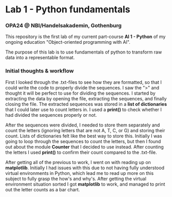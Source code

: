 # Lab 1 - Python fundamentals
### OPA24 @ NBI/Handelsakademin, Gothenburg
This repository is the first lab of my current part-course **AI 1 - Python** of my ongoing education "Object-oriented programming with AI".

The purpose of this lab is to use fundamentals of python to transform raw data into a representable format. 

### Initial thoughts & workflow
First I looked through the .txt-files to see how they are formatted, so that I could write the code to properly divide the sequences. I saw the ">" and thought it will be perfect to use for dividing the sequences. I started by extracting the data by opening the file, extracting the sequences, and finally closing the file. The extracted sequences was stored in a **list of dictionaries** that I could later use to count letters in. 
I used a **print()** to check whether I had divided the sequences properly or not.

After the sequences were divided, I needed to store them separately and count the letters (ignoring letters that are not A, T, C, or G) and storing their count. Lists of dictionaries felt like the best way to store this. Initially I was going to loop through the sequences to count the letters, but then I found out about the module **Counter** that I decided to use instead. After counting the letters I used **print()** to confirm their count compared to the .txt-file.

After getting all of the previous to work, I went on with reading up on **matplotlib**. Initially I had issues with this due to not having fully understood virtual environments in Python, which lead me to read up more on this subject to fully grasp the how's and why's. After getting the virtual environment situation sorted I got **matplotlib** to work, and managed to print out the letter counts as a bar chart.

